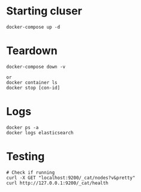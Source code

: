 # Starting cluser

```
docker-compose up -d

```



# Teardown
```
docker-compose down -v

or 
docker container ls
docker stop [con-id]
```


# Logs
```
docker ps -a
docker logs elasticsearch
```



# Testing
```
# Check if running
curl -X GET "localhost:9200/_cat/nodes?v&pretty"
curl http://127.0.0.1:9200/_cat/health
```
